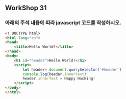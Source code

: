 ## WorkShop 31

### 아래의 주석 내용에 따라 javascript 코드를 작성하시오.

```html
<! DOCTYPE html>
<html lang="en">
<head>
    <title>Hello World!</title>
</head>
<body>
    <h1 id="header">Hello World!</h1>
    <script>
    	let header= document.querySelector('#header')
       	console.log(header.innerText)
        header.innerText = Happy Hacking!
    </script>    
</body>
</html>
```

